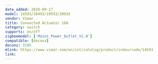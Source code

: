 ```yaml
---
date_added: 2020-09-17
model: 14593/16493/19593/20593
vendor: Vimar
title: Connected Actuator 16A
category: switch
supports: on/off
zigbeemodel: ['Mains_Power_Outlet_V1.0']
compatible: [deconz]
deconz: 3195
mlink: https://www.vimar.com/en/int/catalog/product/index/code/14593
link: 
---
```


